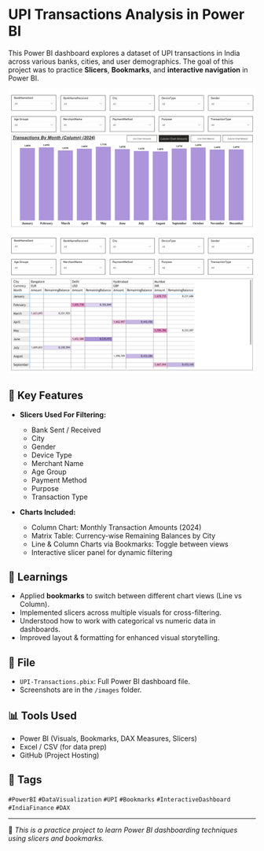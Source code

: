 # UPI Transactions Analysis in Power BI

This Power BI dashboard explores a dataset of UPI transactions in India across various banks, cities, and user demographics. The goal of this project was to practice **Slicers**, **Bookmarks**, and **interactive navigation** in Power BI.

![Dashboard 1](images/dashboard-1.png)
![Dashboard 2](images/dashboard-2.png)

## 📌 Key Features

- **Slicers Used For Filtering:**
  - Bank Sent / Received
  - City
  - Gender
  - Device Type
  - Merchant Name
  - Age Group
  - Payment Method
  - Purpose
  - Transaction Type

- **Charts Included:**
  - Column Chart: Monthly Transaction Amounts (2024)
  - Matrix Table: Currency-wise Remaining Balances by City
  - Line & Column Charts via Bookmarks: Toggle between views
  - Interactive slicer panel for dynamic filtering

## 🧠 Learnings

- Applied **bookmarks** to switch between different chart views (Line vs Column).
- Implemented slicers across multiple visuals for cross-filtering.
- Understood how to work with categorical vs numeric data in dashboards.
- Improved layout & formatting for enhanced visual storytelling.

## 📂 File

- `UPI-Transactions.pbix`: Full Power BI dashboard file.
- Screenshots are in the `/images` folder.

## 📊 Tools Used

- Power BI (Visuals, Bookmarks, DAX Measures, Slicers)
- Excel / CSV (for data prep)
- GitHub (Project Hosting)

## 🔖 Tags

`#PowerBI` `#DataVisualization` `#UPI` `#Bookmarks` `#InteractiveDashboard` `#IndiaFinance` `#DAX`

---

📌 *This is a practice project to learn Power BI dashboarding techniques using slicers and bookmarks.*
